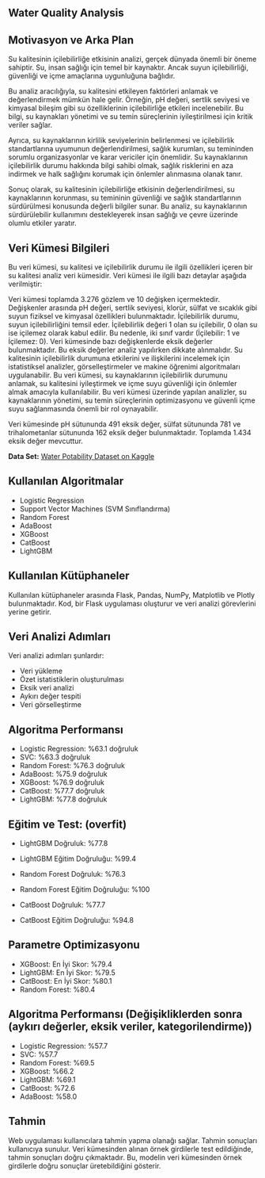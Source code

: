 ## Water Quality Analysis



## Motivasyon ve Arka Plan
Su kalitesinin içilebilirliğe etkisinin analizi, gerçek dünyada önemli bir öneme sahiptir. Su, insan sağlığı için temel bir kaynaktır. Ancak suyun içilebilirliği, güvenliği ve içme amaçlarına uygunluğuna bağlıdır.

Bu analiz aracılığıyla, su kalitesini etkileyen faktörleri anlamak ve değerlendirmek mümkün hale gelir. Örneğin, pH değeri, sertlik seviyesi ve kimyasal bileşim gibi su özelliklerinin içilebilirliğe etkileri incelenebilir. Bu bilgi, su kaynakları yönetimi ve su temin süreçlerinin iyileştirilmesi için kritik veriler sağlar.

Ayrıca, su kaynaklarının kirlilik seviyelerinin belirlenmesi ve içilebilirlik standartlarına uyumunun değerlendirilmesi, sağlık kurumları, su temininden sorumlu organizasyonlar ve karar vericiler için önemlidir. Su kaynaklarının içilebilirlik durumu hakkında bilgi sahibi olmak, sağlık risklerini en aza indirmek ve halk sağlığını korumak için önlemler alınmasına olanak tanır.

Sonuç olarak, su kalitesinin içilebilirliğe etkisinin değerlendirilmesi, su kaynaklarının korunması, su temininin güvenliği ve sağlık standartlarının sürdürülmesi konusunda değerli bilgiler sunar. Bu analiz, su kaynaklarının sürdürülebilir kullanımını destekleyerek insan sağlığı ve çevre üzerinde olumlu etkiler yaratır.

## Veri Kümesi Bilgileri

Bu veri kümesi, su kalitesi ve içilebilirlik durumu ile ilgili özellikleri içeren bir su kalitesi analiz veri kümesidir. Veri kümesi ile ilgili bazı detaylar aşağıda verilmiştir:

Veri kümesi toplamda 3.276 gözlem ve 10 değişken içermektedir.
Değişkenler arasında pH değeri, sertlik seviyesi, klorür, sülfat ve sıcaklık gibi suyun fiziksel ve kimyasal özellikleri bulunmaktadır.
İçilebilirlik durumu, suyun içilebilirliğini temsil eder. İçilebilirlik değeri 1 olan su içilebilir, 0 olan su ise içilemez olarak kabul edilir. Bu nedenle, iki sınıf vardır (İçilebilir: 1 ve İçilemez: 0).
Veri kümesinde bazı değişkenlerde eksik değerler bulunmaktadır. Bu eksik değerler analiz yapılırken dikkate alınmalıdır.
Su kalitesinin içilebilirlik durumuna etkilerini ve ilişkilerini incelemek için istatistiksel analizler, görselleştirmeler ve makine öğrenimi algoritmaları uygulanabilir.
Bu veri kümesi, su kaynaklarının içilebilirlik durumunu anlamak, su kalitesini iyileştirmek ve içme suyu güvenliği için önlemler almak amacıyla kullanılabilir. Bu veri kümesi üzerinde yapılan analizler, su kaynaklarının yönetimi, su temin süreçlerinin optimizasyonu ve güvenli içme suyu sağlanmasında önemli bir rol oynayabilir.

Veri kümesinde pH sütununda 491 eksik değer, sülfat sütununda 781 ve trihalometanlar sütununda 162 eksik değer bulunmaktadır. Toplamda 1.434 eksik değer mevcuttur.

**Data Set:** [Water Potability Dataset on Kaggle](https://www.kaggle.com/datasets/adityakadiwal/water-potability)


## Kullanılan Algoritmalar
- Logistic Regression
- Support Vector Machines (SVM Sınıflandırma)
- Random Forest
- AdaBoost
- XGBoost
- CatBoost
- LightGBM

## Kullanılan Kütüphaneler
Kullanılan kütüphaneler arasında Flask, Pandas, NumPy, Matplotlib ve Plotly bulunmaktadır. Kod, bir Flask uygulaması oluşturur ve veri analizi görevlerini yerine getirir.

## Veri Analizi Adımları
Veri analizi adımları şunlardır:

- Veri yükleme
- Özet istatistiklerin oluşturulması
- Eksik veri analizi
- Aykırı değer tespiti
- Veri görselleştirme

## Algoritma Performansı

- Logistic Regression: %63.1 doğruluk
- SVC: %63.3 doğruluk
- Random Forest: %76.3 doğruluk
- AdaBoost: %75.9 doğruluk
- XGBoost: %76.9 doğruluk
- CatBoost: %77.7 doğruluk
- LightGBM: %77.8 doğruluk

## Eğitim ve Test: (overfit)

- LightGBM Doğruluk: %77.8
- LightGBM Eğitim Doğruluğu: %99.4

- Random Forest Doğruluk: %76.3
- Random Forest Eğitim Doğruluğu: %100

- CatBoost Doğruluk: %77.7
- CatBoost Eğitim Doğruluğu: %94.8

## Parametre Optimizasyonu 

- XGBoost: En İyi Skor: %79.4
- LightGBM: En İyi Skor: %79.5
- CatBoost: En İyi Skor: %80.1
- Random Forest: %80.4

## Algoritma Performansı (Değişikliklerden sonra (aykırı değerler, eksik veriler, kategorilendirme))

- Logistic Regression: %57.7
- SVC: %57.7
- Random Forest: %69.5
- XGBoost: %66.2
- LightGBM: %69.1
- CatBoost: %72.6
- AdaBoost: %58.0

## Tahmin
Web uygulaması kullanıcılara tahmin yapma olanağı sağlar. Tahmin sonuçları kullanıcıya sunulur. Veri kümesinden alınan örnek girdilerle test edildiğinde, tahmin sonuçları doğru çıkmaktadır. Bu, modelin veri kümesinden örnek girdilerle doğru sonuçlar üretebildiğini gösterir.
